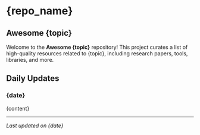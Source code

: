 # {repo_name}

## Awesome {topic}

Welcome to the **Awesome {topic}** repository! This project curates a list of high-quality resources related to {topic}, including research papers, tools, libraries, and more.

## Daily Updates

### {date}

{content}

---

*Last updated on {date}*